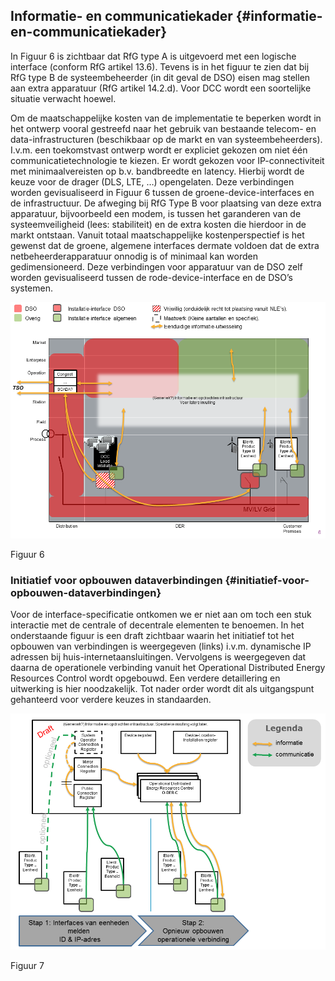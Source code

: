 ## Informatie- en communicatiekader {#informatie-en-communicatiekader}

In Figuur 6 is zichtbaar dat RfG type A is uitgevoerd met een logische interface \(conform RfG artikel 13.6\). Tevens is in het figuur te zien dat bij RfG type B de systeembeheerder \(in dit geval de DSO\) eisen mag stellen aan extra apparatuur \(RfG artikel 14.2.d\). Voor DCC wordt een soortelijke situatie verwacht hoewel. 

Om de maatschappelijke kosten van de implementatie te beperken wordt in het ontwerp vooral gestreefd naar het gebruik van bestaande telecom- en data-infrastructuren \(beschikbaar op de markt en van systeembeheerders\). I.v.m. een toekomstvast ontwerp wordt er expliciet gekozen om niet één communicatietechnologie te kiezen. Er wordt gekozen voor IP-connectiviteit met minimaalvereisten op b.v. bandbreedte en latency. Hierbij wordt de keuze voor de drager \(DLS, LTE, …\) opengelaten. Deze verbindingen worden gevisualiseerd in Figuur 6 tussen de groene-device-interfaces en de infrastructuur. De afweging bij RfG Type B voor plaatsing van deze extra apparatuur, bijvoorbeeld een modem, is tussen het garanderen van de systeemveiligheid \(lees: stabiliteit\) en de extra kosten die hierdoor in de markt ontstaan. Vanuit totaal maatschappelijke kostenperspectief is het gewenst dat de groene, algemene interfaces dermate voldoen dat de extra netbeheerderapparatuur onnodig is of minimaal kan worden gedimensioneerd. Deze verbindingen voor apparatuur van de DSO zelf worden gevisualiseerd tussen de rode-device-interface en de DSO’s systemen.

![](/assets/180123_EUDevicesSGAM_UCs_git_6.png)

Figuur 6

### Initiatief voor opbouwen dataverbindingen {#initiatief-voor-opbouwen-dataverbindingen}
Voor de interface-specificatie ontkomen we er niet aan om toch een stuk interactie met de centrale of decentrale elementen te benoemen. In het onderstaande figuur is een draft zichtbaar waarin het initiatief tot het opbouwen van verbindingen is weergegeven (links) i.v.m. dynamische IP adressen bij huis-internetaansluitingen. Vervolgens is weergegeven dat daarna de operationele verbinding vanuit het Operational Distributed Energy Resources Control wordt opgebouwd. Een verdere detaillering en uitwerking is hier noodzakelijk. Tot nader order wordt dit als uitgangspunt gehanteerd voor verdere keuzes in standaarden.

![](/assets/180123_EUDevicesResponsibilitySGAM_UCs_8.png)

Figuur 7
